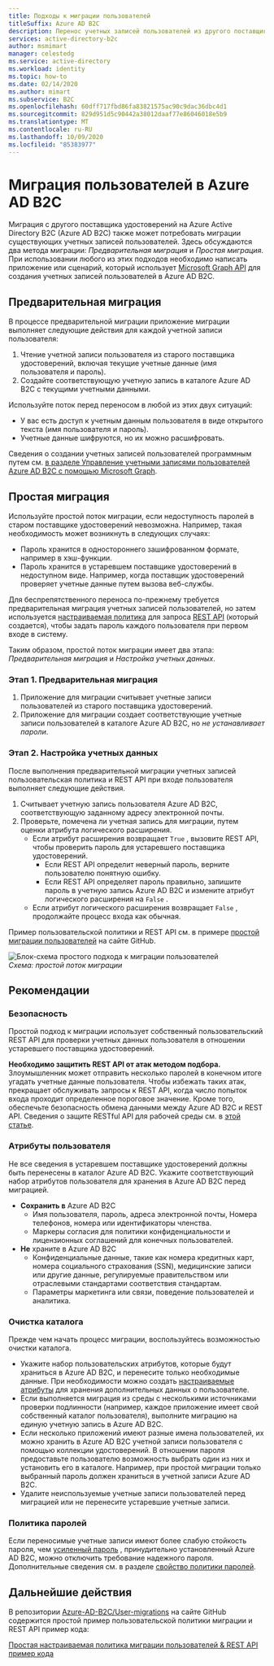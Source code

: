 ```yaml
---
title: Подходы к миграции пользователей
titleSuffix: Azure AD B2C
description: Перенос учетных записей пользователей из другого поставщика удостоверений в Azure AD B2C с помощью методов предварительной или неполной миграции.
services: active-directory-b2c
author: msmimart
manager: celestedg
ms.service: active-directory
ms.workload: identity
ms.topic: how-to
ms.date: 02/14/2020
ms.author: mimart
ms.subservice: B2C
ms.openlocfilehash: 60dff717fbd86fa83821575ac90c9dac36dbc4d1
ms.sourcegitcommit: 829d951d5c90442a38012daaf77e86046018e5b9
ms.translationtype: MT
ms.contentlocale: ru-RU
ms.lasthandoff: 10/09/2020
ms.locfileid: "85383977"
---
```

# <a name="migrate-users-to-azure-ad-b2c"></a>Миграция пользователей в Azure AD B2C

Миграция с другого поставщика удостоверений на Azure Active Directory B2C (Azure AD B2C) также может потребовать миграции существующих учетных записей пользователей. Здесь обсуждаются два метода миграции: *Предварительная миграция* и *Простая миграция*. При использовании любого из этих подходов необходимо написать приложение или сценарий, который использует [Microsoft Graph API](manage-user-accounts-graph-api.md) для создания учетных записей пользователей в Azure AD B2C.

## <a name="pre-migration"></a>Предварительная миграция

В процессе предварительной миграции приложение миграции выполняет следующие действия для каждой учетной записи пользователя:

1. Чтение учетной записи пользователя из старого поставщика удостоверений, включая текущие учетные данные (имя пользователя и пароль).
1. Создайте соответствующую учетную запись в каталоге Azure AD B2C с текущими учетными данными.

Используйте поток перед переносом в любой из этих двух ситуаций:

- У вас есть доступ к учетным данным пользователя в виде открытого текста (имя пользователя и пароль).
- Учетные данные шифруются, но их можно расшифровать.

Сведения о создании учетных записей пользователей программным путем см. [в разделе Управление учетными записями пользователей Azure AD B2C с помощью Microsoft Graph](manage-user-accounts-graph-api.md).

## <a name="seamless-migration"></a>Простая миграция

Используйте простой поток миграции, если недоступность паролей в старом поставщике удостоверений невозможна. Например, такая необходимость может возникнуть в следующих случаях:

- Пароль хранится в одностороннего зашифрованном формате, например в хэш-функции.
- Пароль хранится в устаревшем поставщике удостоверений в недоступном виде. Например, когда поставщик удостоверений проверяет учетные данные путем вызова веб-службы.

Для беспрепятственного переноса по-прежнему требуется предварительная миграция учетных записей пользователей, но затем используется [настраиваемая политика](custom-policy-get-started.md) для запроса [REST API](custom-policy-rest-api-intro.md) (который создается), чтобы задать пароль каждого пользователя при первом входе в систему.

Таким образом, простой поток миграции имеет два этапа: *Предварительная миграция* и *Настройка учетных данных*.

### <a name="phase-1-pre-migration"></a>Этап 1. Предварительная миграция

1. Приложение для миграции считывает учетные записи пользователей из старого поставщика удостоверений.
1. Приложение для миграции создает соответствующие учетные записи пользователей в каталоге Azure AD B2C, но *не устанавливает пароли*.

### <a name="phase-2-set-credentials"></a>Этап 2. Настройка учетных данных

После выполнения предварительной миграции учетных записей пользовательская политика и REST API при входе пользователя выполняет следующие действия.

1. Считывает учетную запись пользователя Azure AD B2C, соответствующую заданному адресу электронной почты.
1. Проверьте, помечена ли учетная запись для миграции, путем оценки атрибута логического расширения.
    - Если атрибут расширения возвращает `True` , вызовите REST API, чтобы проверить пароль для устаревшего поставщика удостоверений.
      - Если REST API определит неверный пароль, верните пользователю понятную ошибку.
      - Если REST API определяет пароль правильно, запишите пароль в учетную запись Azure AD B2C и измените атрибут логического расширения на `False` .
    - Если атрибут логического расширения возвращает `False` , продолжайте процесс входа как обычная.

Пример пользовательской политики и REST API см. в примере [простой миграции пользователей](https://aka.ms/b2c-account-seamless-migration) на сайте GitHub.

![Блок-схема простого подхода к миграции пользователей](./media/user-migration/diagram-01-seamless-migration.png)<br />*Схема: простой поток миграции*

## <a name="best-practices"></a>Рекомендации

### <a name="security"></a>Безопасность

Простой подход к миграции использует собственный пользовательский REST API для проверки учетных данных пользователя в отношении устаревшего поставщика удостоверений.

**Необходимо защитить REST API от атак методом подбора.** Злоумышленник может отправить несколько паролей в конечном итоге угадать учетные данные пользователя. Чтобы избежать таких атак, прекращает обслуживать запросы к REST API, когда число попыток входа проходит определенное пороговое значение. Кроме того, обеспечьте безопасность обмена данными между Azure AD B2C и REST API. Сведения о защите RESTful API для рабочей среды см. в [этой статье](secure-rest-api.md).

### <a name="user-attributes"></a>Атрибуты пользователя

Не все сведения в устаревшем поставщике удостоверений должны быть перенесены в каталог Azure AD B2C. Укажите соответствующий набор атрибутов пользователя для хранения в Azure AD B2C перед миграцией.

- **Сохранить в** Azure AD B2C
  - Имя пользователя, пароль, адреса электронной почты, Номера телефонов, номера или идентификаторы членства.
  - Маркеры согласия для политики конфиденциальности и лицензионных соглашений для конечных пользователей.
- **Не** храните в Azure AD B2C
  - Конфиденциальные данные, такие как номера кредитных карт, номера социального страхования (SSN), медицинские записи или другие данные, регулируемые правительством или отраслевыми стандартами соответствия стандартам.
  - Параметры маркетинга или связи, поведение пользователей и аналитика.

### <a name="directory-clean-up"></a>Очистка каталога

Прежде чем начать процесс миграции, воспользуйтесь возможностью очистки каталога.

- Укажите набор пользовательских атрибутов, которые будут храниться в Azure AD B2C, и перенесите только необходимые данные. При необходимости можно создать [настраиваемые атрибуты](custom-policy-custom-attributes.md) для хранения дополнительных данных о пользователе.
- Если выполняется миграция из среды с несколькими источниками проверки подлинности (например, каждое приложение имеет свой собственный каталог пользователя), выполните миграцию на единую учетную запись в Azure AD B2C.
- Если несколько приложений имеют разные имена пользователей, их можно хранить в Azure AD B2C учетной записи пользователя с помощью коллекции удостоверений. В отношении пароля предоставьте пользователю возможность выбрать один из них и установить его в каталоге. Например, при простой миграции только выбранный пароль должен храниться в учетной записи Azure AD B2C.
- Удалите неиспользуемые учетные записи пользователей перед миграцией или не перенесите устаревшие учетные записи.

### <a name="password-policy"></a>Политика паролей

Если переносимые учетные записи имеют более слабую стойкость пароля, чем [усиленный пароль](../active-directory/authentication/concept-sspr-policy.md) , принудительно установленный Azure AD B2C, можно отключить требование надежного пароля. Дополнительные сведения см. в разделе [свойство политики паролей](manage-user-accounts-graph-api.md#password-policy-property).

## <a name="next-steps"></a>Дальнейшие действия

В репозитории [Azure-AD-B2C/User-migrations](https://github.com/azure-ad-b2c/user-migration) на сайте GitHub содержится простой пример пользовательской политики миграции и REST API пример кода:

[Простая настраиваемая политика миграции пользователей & REST API пример кода](https://aka.ms/b2c-account-seamless-migration)
